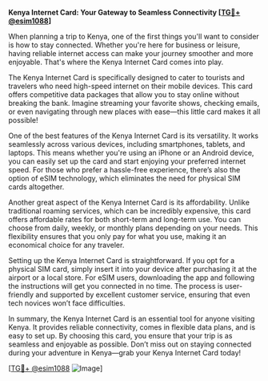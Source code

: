 **Kenya Internet Card: Your Gateway to Seamless Connectivity [[TG💪+ @esim1088](https://t.me/s/esim1088)]**

When planning a trip to Kenya, one of the first things you'll want to consider is how to stay connected. Whether you're here for business or leisure, having reliable internet access can make your journey smoother and more enjoyable. That's where the Kenya Internet Card comes into play.

The Kenya Internet Card is specifically designed to cater to tourists and travelers who need high-speed internet on their mobile devices. This card offers competitive data packages that allow you to stay online without breaking the bank. Imagine streaming your favorite shows, checking emails, or even navigating through new places with ease—this little card makes it all possible!

One of the best features of the Kenya Internet Card is its versatility. It works seamlessly across various devices, including smartphones, tablets, and laptops. This means whether you're using an iPhone or an Android device, you can easily set up the card and start enjoying your preferred internet speed. For those who prefer a hassle-free experience, there’s also the option of eSIM technology, which eliminates the need for physical SIM cards altogether.

Another great aspect of the Kenya Internet Card is its affordability. Unlike traditional roaming services, which can be incredibly expensive, this card offers affordable rates for both short-term and long-term use. You can choose from daily, weekly, or monthly plans depending on your needs. This flexibility ensures that you only pay for what you use, making it an economical choice for any traveler.

Setting up the Kenya Internet Card is straightforward. If you opt for a physical SIM card, simply insert it into your device after purchasing it at the airport or a local store. For eSIM users, downloading the app and following the instructions will get you connected in no time. The process is user-friendly and supported by excellent customer service, ensuring that even tech novices won’t face difficulties.

In summary, the Kenya Internet Card is an essential tool for anyone visiting Kenya. It provides reliable connectivity, comes in flexible data plans, and is easy to set up. By choosing this card, you ensure that your trip is as seamless and enjoyable as possible. Don’t miss out on staying connected during your adventure in Kenya—grab your Kenya Internet Card today!

[[TG💪+ @esim1088](https://t.me/s/esim1088) ![Image](https://i.postimg.cc/Y0z9fWf4/image.png)]